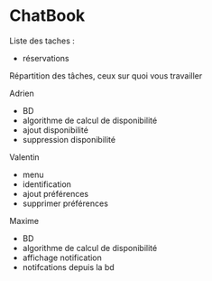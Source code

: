 # ChatBook

Liste des taches :
- réservations

Répartition des tâches, ceux sur quoi vous travailler

Adrien
- BD
- algorithme de calcul de disponibilité
- ajout disponibilité
- suppression disponibilité

Valentin
- menu
- identification
- ajout préférences
- supprimer préférences

Maxime  
- BD
- algorithme de calcul de disponibilité
- affichage notification
- notifcations depuis la bd
